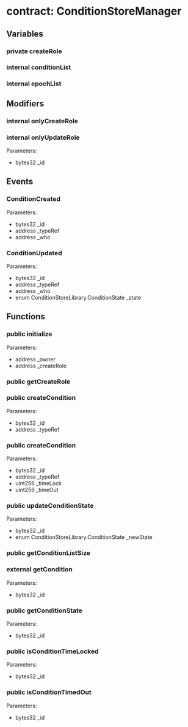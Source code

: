 
# contract: ConditionStoreManager


## Variables

### private createRole

### internal conditionList

### internal epochList

## Modifiers

### internal onlyCreateRole

### internal onlyUpdateRole
Parameters:
* bytes32 _id

## Events

###  ConditionCreated
Parameters:
* bytes32 _id
* address _typeRef
* address _who

###  ConditionUpdated
Parameters:
* bytes32 _id
* address _typeRef
* address _who
* enum ConditionStoreLibrary.ConditionState _state

## Functions

### public initialize
Parameters:
* address _owner
* address _createRole

### public getCreateRole

### public createCondition
Parameters:
* bytes32 _id
* address _typeRef

### public createCondition
Parameters:
* bytes32 _id
* address _typeRef
* uint256 _timeLock
* uint256 _timeOut

### public updateConditionState
Parameters:
* bytes32 _id
* enum ConditionStoreLibrary.ConditionState _newState

### public getConditionListSize

### external getCondition
Parameters:
* bytes32 _id

### public getConditionState
Parameters:
* bytes32 _id

### public isConditionTimeLocked
Parameters:
* bytes32 _id

### public isConditionTimedOut
Parameters:
* bytes32 _id
